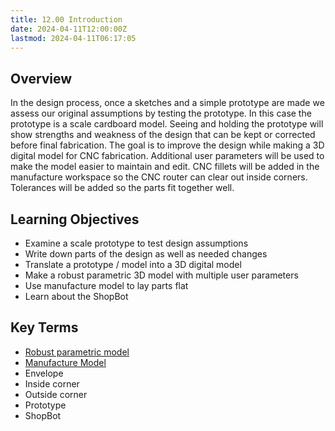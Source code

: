 ```yaml
---
title: 12.00 Introduction
date: 2024-04-11T12:00:00Z
lastmod: 2024-04-11T06:17:05
---
```


## Overview

In the design process, once a sketches and a simple prototype are made we assess our original assumptions by testing the prototype. In this case the prototype is a scale cardboard model. Seeing and holding the prototype will show strengths and weakness of the design that can be kept or corrected before final fabrication. The goal is to improve the design while making a 3D digital model for CNC fabrication. Additional user parameters will be used to make the model easier to maintain and edit. CNC fillets will be added in the manufacture workspace so the CNC router can clear out inside corners. Tolerances will be added so the parts fit together well.

## Learning Objectives

- Examine a scale prototype to test design assumptions
- Write down parts of the design as well as needed changes
- Translate a prototype / model into a 3D digital model
- Make a robust parametric 3D model with multiple user parameters
- Use manufacture model to lay parts flat
- Learn about the ShopBot

## Key Terms

- [Robust parametric model](../../../../3d-modeling/fusion-360/robust-parametric-models-fusion-360.md)
- [Manufacture Model](../../../../3d-modeling/fusion-360/make-manufacture-model-copy-fusion-360.md)
- Envelope
- Inside corner
- Outside corner
- Prototype
- ShopBot
